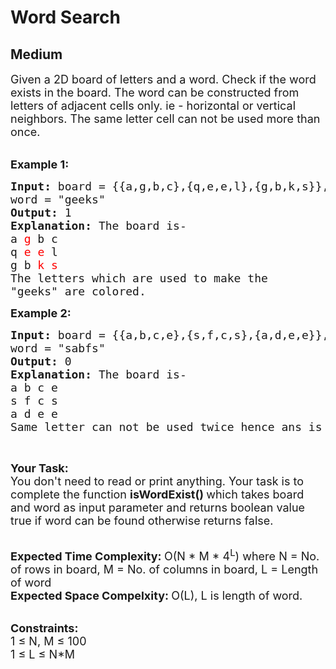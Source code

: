 # Word Search
## Medium
<div class="problems_problem_content__Xm_eO"><p><span style="font-size:18px">Given a 2D board of letters and a word. Check if the word exists in the board. The word can be constructed from letters of adjacent cells only. ie - horizontal or vertical neighbors. The same letter cell can not be used more than once.</span><br>
&nbsp;</p>

<p><span style="font-size:18px"><strong>Example 1:</strong></span></p>

<pre><span style="font-size:18px"><strong>Input: </strong>board = {{a,g,b,c},{q,e,e,l},{g,b,k,s}},
word = "geeks"
<strong>Output: </strong>1
<strong>Explanation: </strong>The board is-
a <span style="color:#FF0000">g</span> b c
q <span style="color:#FF0000">e</span> <span style="color:#FF0000">e</span> l
g b <span style="color:#FF0000">k s
</span></span><span style="font-size:18px">The letters which are used to make the
"geeks" are colored.</span></pre>

<p><span style="font-size:18px"><strong>Example 2:</strong></span></p>

<pre><span style="font-size:18px"><strong>Input: </strong>board = {{a,b,c,e},{s,f,c,s},{a,d,e,e}},
word = "sabfs"
<strong>Output: </strong>0
<strong>Explanation: </strong>The board is-
a b c e
s f c s
a d e e
Same letter can not be used twice hence ans is 0</span>
</pre>

<p>&nbsp;</p>

<p><span style="font-size:18px"><strong>Your Task:</strong><br>
You don't need to read or print anything. Your task is to complete the function&nbsp;<strong>isWordExist()&nbsp;</strong>which takes board and word as input parameter and returns boolean value true if word can be found otherwise returns false.</span><br>
&nbsp;</p>

<p><span style="font-size:18px"><strong>Expected Time Complexity:&nbsp;</strong>O(N * M * 4<sup>L</sup>) where N = No. of rows in board, M = No. of columns in board, L = Length of word<br>
<strong>Expected Space Compelxity:&nbsp;</strong>O(L), L is length of word.</span><br>
&nbsp;</p>

<p><span style="font-size:18px"><strong>Constraints:</strong><br>
1 ≤ N, M ≤ 100<br>
1 ≤ L ≤ N*M</span></p>
</div>